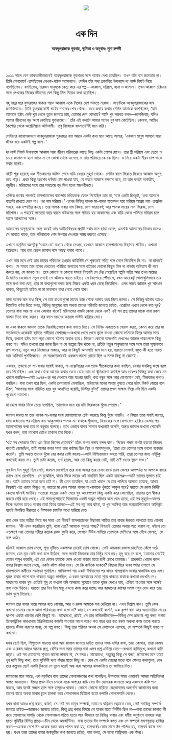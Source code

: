 <div align=center>
<img src=https://images.prothomalo.com/prothomalo-bangla%2F2021-10%2F53b0a686-1528-446d-acf0-1f34ad7612e5%2FUntitled_2.png?rect=0%2C0%2C910%2C478&w=1200&ar=40%3A21&auto=format%2Ccompress&ogImage=true&mode=crop&overlay=&overlay_position=bottom&overlay_width_pct=1 />
<br><br>
<h1>এক দিন</h1> 
<h4>আবদুলরাজাক গুরনাহ, ভূমিকা ও অনুবাদ: লুনা রুশদী</h4>
<br><br>
</div>

২০১১ সালে বেশ কাকতালীয়ভাবেই আবদুলরাজাক গুরনাহর সঙ্গে আমার দেখা হয়েছিল। তখন তাঁর নাম জানতাম না। তিনি মেলবোর্নে এসেছিলেন লেখক-পাঠক সম্মেলনে। সেদিন তাঁর সদ্য প্রকাশিত উপন্যাস দ্য লাস্ট গিফট নিয়ে বলেছিলেন। বলছিলেন, চারজন মানুষকে কেন্দ্র করে এর গল্প—আব্বাস, মরিয়ম, হানা ও জামাল। তখন আব্বাস চরিত্রের সঙ্গে লেখকের নিজের জীবনের বেশ কিছু মিল নিয়েও কথা হয়েছিল।

বহু বছর ধরে যুক্তরাজ্যে থাকার পরও আব্বাস একে নিজের দেশ ভাবতে নারাজ। অন্যদিকে আবদুলরাজাকের জন্ম জানজিবারে। তিনি যুক্তরাজ্যবাসী ষাটের দশকের শেষ থেকে। তবে কথায় কথায় সেদিন আমাকে বলেছিলেন, ‘যদি আমাকে হঠাৎ কেউ ঘুম থেকে তুলে জানতে চায়, তোমার দেশ কোথায়? আমি খুব সম্ভবত বলব—জানজিবার, যদিও আমার জীবনের বড় অংশ কেটেছে যুক্তরাজ্যে।’ তাঁর এই কথাটা আমার মনেও খুব দাগ কেটেছিল। কেননা, আমিও কৈশোর থেকে অস্ট্রেলিয়ায় অভিবাসী। তবু নিজেকে বাংলাদেশিই মনে করি।

সেদিনের কথোপকথনে আবদুলরাজাক গুরনাহর বলা আরও একটা কথা মনে আছে আমার, ‘একজন মানুষ আসলে সারা জীবন ধরে একটাই গল্প বলে।’

দ্য লাস্ট গিফট উপন্যাসে আব্বাস সারা জীবন পরিবারের কাছে কিছু একটা গোপন রাখে। তার স্ত্রী মরিয়ম এবং ছেলে ও মেয়ে জামাল ও হানা জানে না সে কোথা থেকে এসেছে বা তার পরিবারে কে কে ছিল। এ নিয়ে একটা নীরব চাপ থাকে সবার মনেই।

বইটি শুরু হয়েছে এক শীতকালের অফিস শেষে বাড়ি ফেরার মুহূর্ত থেকে। সেদিন বাসে ফিরতে ফিরতে আব্বাস অসুস্থ হয়ে পড়ে। প্রথম কিছু অংশের বর্ণনায় টের পাওয়া যায়, যে শহরে আব্বাস বসবাস করে, তা তার কতটা অনাত্মীয়, বন্ধুহীন। মরিয়মের সঙ্গে তার সবচেয়ে বড় মিল হলো স্বজনহীনতা।

ওদিকে জন্মের পরপরই হাসপাতালের বারান্দায় মরিয়মকে ফেলে গিয়েছিল তার মা, সঙ্গে একটা চিরকুট, ‘ওরা আমাকে বাচ্চাটা রাখতে দেবে না। ওর নাম মরিয়ম।’ এরপর বিভিন্ন পালক মা-বাবার হাতবদল হয়ে মরিয়ম আশ্রয় পায় এক্সেটার শহরে, এক দম্পতির কাছে। তার পালক বাবার নাম বিজয়, দেশ ভারতবর্ষ; আর পালক মায়ের নাম ফিরুজ, দেশ মরিশাস। এ শহরেই সতেরো বছর বয়সে মরিয়মের সঙ্গে পরিচয় হয় আব্বাসের এবং বাড়ি থেকে পালিয়ে মরিয়ম চলে আসে আব্বাসের সঙ্গে।

আব্বাসের অসুস্থতাকে কেন্দ্র করেই তার অতীতবিষয়ক প্রশ্নটি সবার মনে ছায়া ফেলে, এমনকি আব্বাসের নিজের মনেও। সে ভাবতে থাকে, তার পরিবারকে শেষ উপহার দেওয়ার সময় হয়তো এসেছে।

এখানে অনূদিত অংশটুকু ‘ওয়ান ডে’ অধ্যায় থেকে নেওয়া, যেখানে আব্বাস হাসপাতালের বিছানায় শায়িত। এখনো অচেতন। আর তার ছেলে জামাল বসে আছে বাবার পাশে।

এখন আর মনে নেই তার মায়ের পরিত্যক্ত হওয়ার কাহিনিটা সে শুরুতেই সত্যি বলে মেনে নিয়েছিল কি না। না মানারই কথা। সে সময়ে তার মনের ভেতরের পরিচিত জগতের সঙ্গে বাইরের কোনো কিছুর মিল না থাকায় অবিশ্বাস কী করে করতে হয়, সে জানত না। তবে কোনো না কোনো সময়ে নিশ্চয়ই সে টের পেয়েছিল গল্পটা সত্যি আর তখন মায়ের উন্মোচিত যেকোনো নতুন তথ্যই সে আঁকড়ে ধরতে চাইত। সে কৈশোরে পৌঁছালে, যখন আরেকটু খোলাখুলিভাবে তার সঙ্গে কথা বলা যেত, তার মা কথাগুলো বলার জন্য নিজস্ব একটা ধরন বেছে নিয়েছিল। এসব সময়ে জামাল খুব সাবধান থাকত, কিছুতেই চাইত না মা মাঝপথে বাধা পেয়ে থেমে যাক।

হানা অনেক কম বাধ্য ছিল, সে তার চাওয়াগুলো মায়ের কাছ থেকে আদায় করে নিতে জানত। সে বিভিন্ন ঘটনার আরও বিস্তারিত বর্ণনা দিতে বলত, বিভিন্ন মানুষের নাম অথবা তাদের পরিণতি জানতে চাইত, এক্সেটার এখান থেকে কত দূর? তোমার বাবা আর মা এখন কোথায় থাকে? মরিশাসের নামটা কোথা থেকে এল? এই সব প্রশ্ন তাদের মাকে নানা রকম ব্যাখ্যা দিতে বাধ্য করত। যার ফলে বয়ানের অন্তরঙ্গ ভঙ্গিটা হারিয়ে যেত।

মা একা থাকলে জামাল তাকে নিরবচ্ছিন্নভাবে কথা বলতে দিত। সে নিবিড় একাগ্রতায় খেয়াল করত, কেমন করে তার মা সতর্কভাবে একেকটা ছবিতে গভীরতা মেশাচ্ছে—কখনো থেমে থেমে ভুলে যাওয়া কোনো বর্ণনাকে ফিরে আসার সময় দিয়ে, কখনো হঠাৎ মনে পড়া কোনো ঘটনায় অবাক হয়ে। বিবরণে কোনো অসংগতি দেখলেও জামাল পারতপক্ষে কিছু বলত না। যদিও তখনো তার জানা ছিল না যে গল্পেরা স্থির থাকে না, প্রতিটা নতুন অনুসরণের সঙ্গে সঙ্গে তারা সূক্ষ্মভাবে রূপ বদলায়, নতুন করে নিজেদের সাজায়, আর যা কিছুই অসংগতি বলে মনে হয়, হয়তো সেসবই বস্তুত কী হতে পারত আর অনিবার্য পুনর্বিবেচনা। সে সহজাতভাবেই একজন ভালো শ্রোতা ছিল এ সমস্ত কিছু না জেনেই।

একবার, তখনো সে মা-বাবার সঙ্গেই থাকত, মা এক্সেটারের এক প্রচণ্ড শীতকালের কথা বলছিল, যেবার সবকিছু জমে বরফ হয়ে গিয়েছিল। এক কথা থেকে আরেক কথায় যেতে যেতে তার মা স্মৃতিচারণা করছিল আর তারপর বিভিন্ন কথা ভেবে মন খারাপ করছিল—সেই ১৯৭৪-এর পর সেখানে আর যাওয়া হয়নি, কত বন্ধুর সঙ্গে আর যোগাযোগ নেই, ফিরুজের কথাও বলছিল। বাবা তখন ঘরে ছিল, একটা ক্রসওয়ার্ড মেলাচ্ছিল, মরিয়মের মনের অবস্থা বুঝতে পেরে হঠাৎ বিকট জোরে বলে উঠল, ‘আপনার সঙ্গে পরিচিত হয়ে খুব আনন্দিত হয়েছি, মিস্টার বুটস!’ তাদের প্রথম সাক্ষাৎ নিয়ে এটা ছিল একটা পুরোনো তামাশা।

মা হেসে বাবার দিকে চেয়ে বলেছিল, ‘তারপরও মনে হয় যদি ফিরুজকে খুঁজে পেতাম।’

জামাল জানত মা তার পালক মা-বাবার সঙ্গে যোগাযোগের চেষ্টা করেছে কিন্তু খুঁজে পায়নি। এ বিষয়ে তারা সবাই জানত, হানা জন্মানোর পর মরিয়ম কত আকুলভাবে পালক মা-বাবাকে খুঁজেছে, ফিরুজের সঙ্গে যোগাযোগ হারিয়ে ফেলার পর আফসোসের কথা তার মা বহুবার বলেছে। তবে এভাবে বাবার সামনে কখনোই বলেনি, অন্তত জামাল কখনো শোনেনি। যখন বলল, বাবা নাখোশ চোখে তাকাল তার দিকে।

‘ওই সব লোককে নিয়ে এত চিন্তা কিসের তোমার?’ হঠাৎ রাগত গলায় বলল বাবা। নিজের গলার রাগটা হয়তো নিজের কানেই বেজেছিল, তাই আবার বলার সময় তার কণ্ঠস্বর ছিল স্থির ও আপসমূলক, ‘তারা তো তোমার সঙ্গে ভালো ব্যবহার করেনি। তুমি অন্তত তাদের খুঁজে বের করার চেষ্টা করেছ—আমি নিশ্চিন্তভাবে বলতে পারি, তারা তোমার জন্য এইটুকু কখনোই করত না। তুমি চেষ্টা করেছ, ব্যর্থ হয়েছ, আর তো কিছু করার নেই, তাই না? ওদের ভুলে যাও।’

খুব টান টান মুহূর্ত ছিল সেটা, জামাল দেখেছিল তার বাবা আবার তার ক্রসওয়ার্ডে চোখ ফেলার আগপর্যন্ত মা অপলক বাবার চোখে চোখ রেখেছিল। সে বুঝেছিল, বাবার দিকে মায়ের ওই চাহনিটা ছিল একটা চ্যালেঞ্জ—আমি তাদের ভুলতে চাই না। আমি তোমার মতো হতে চাই না। কী এমন হয়েছিল, যা এতই খারাপ যে তার পালিয়ে আসতে হয়েছে, আবার নিশ্চয়ই এত খারাপ কিছুও না, নয়তো মা কেন আবার পালক মা-বাবাকে খুঁজতে আকুল হবে? হয়তো সে রকম নির্দিষ্ট কোনো ঘটনাই ঘটেনি। সতেরো বছরের একটা মেয়ে খুব আবেগপ্রবণ কিছু একটা করে ফেলেছিল, তারপর ভুল স্বীকার করতে দেরি হয়ে গেছে। এই সময়গুলোতেই নিজেদের একটা অদ্ভুত পরিবার বলে বোধ হতো, এই সব মুহূর্ত—যাদের দিকে অগ্রসর হয়েও আবার তারা ফিরে আসত—এই সব গল্প আর ঘটনা, যা খুব সংক্ষিপ্ত আর অপ্রত্যাশিতভাবে আবির্ভূত হয়েই বিলম্বিত নীরবতা ও নিষ্পলক চাহনির মধ্যে হারিয়ে যেত।

বাবা কেন তার অতীত নিয়ে সব সময় এত নীরব? হাসপাতালের বিছানায় শায়িত তার বাবার ঊরুতে আলতো হাত বোলায় জামাল। ‘কী এমন করেছিলে তুমি, বলো তো? আমাকে শুনতে পাচ্ছ? নিশ্চয়ই তোমার অবস্থা অত খারাপ না, নইলে তো এতক্ষণে ওরা তোমার শরীরে কয়েক রকম ফুটো করে, সেখানে টিউব লাগিয়ে তোমাকে মেশিনের সঙ্গে গেঁথে ফেলত,’ সে বলে ওঠে।

হঠাৎই আব্বাস চোখ মেলে, শূন্য দৃষ্টিতে একপলক চেয়েই চোখ বোজে। সেই আচমকা রক্তাভ চাহনিতে কেঁপে ওঠে জামাল, যেন মৃত কেউ কথা বলে উঠেছে, সঙ্গে সঙ্গেই নিজেকে তার নিষ্ঠুর মনে হয়। মৃদু স্বরে সে বলে, ‘তোমার মোটেই তেমন অসুখ করেনি, এই তো কেমন হ্যামকে দোল খাওয়া রাজার মতো রাগী চোখে তাকাচ্ছ।’ তারপরই খেয়াল করল বাবার নিশ্বাস বদলে গেছে, একটা কাঁপা কাঁপা ভাব। সে কি কাউকে ডাকবে? বিছানা ঘিরে থাকা পর্দার ওপাশে সে হাসপাতাল কর্মীদের নড়াচড়া শুনছিল। খানিকক্ষণ পর একটা দীর্ঘশ্বাসের পর বাবার শ্বাসপ্রশ্বাস আবার স্বাভাবিক হয়ে এল। ঘুমন্ত বাবার পাশে বসে থাকতে অদ্ভুত লাগছিল, এ রকম অসহায়ের মতো শুয়ে থাকতে বাবাকে কখনো দেখেনি সে। সাধারণত বাবার ঘুম এতটাই মৃদু যে কখনো যদি অসম্ভাব্য সুযোগে তাকে ঘুমন্ত দেখাও যায়, এগিয়ে যাওয়ার সঙ্গে সঙ্গেই বাবা নড়ে উঠবে। হয়তো তার টান টান স্নায়ু এখনো কাজ করে যাচ্ছে আর জামালের কণ্ঠস্বর সমস্ত ওষুধ ভেদ করে তার চোখ খুলে দিয়েছে।

জামাল তার বাবার পায়ে আবার হাত বোলায়, আর ও রকম আমাকে ভয় দেখিয়ো না। এখন বিশ্রাম নাও। তুমি কেন কখনো তোমার ফেলে আসা পরিবারের কথা বলো না? কারণ, সে কখনোই বলেনি, এক কৃপণ বাবা আর অত্যাচারিত মায়ের ঝাপসা একটা ধারণার বেশি কিছুই না। মাঝেমধ্যে, প্রায়ই, সে তার নাবিকজীবনের—বিভিন্ন দেশ ভ্রমণের গল্প বলত অথবা ইলেকট্রনিক কারখানায় ইঞ্জিনিয়ারের কাজটা পাওয়ার আগে আরও কত বছর ধরে কত রকম অকথ্য কাজ তাকে করতে হয়েছে জীবন ধারণের জন্য, সে গল্প বলত। কিন্তু তার পরিবার অথবা সে কোত্থেকে এসেছে, সে সম্পর্কে কিছুই বলত না কখনো।

যখন ছোট ছিল, শিশুতোষ সারল্যে হানা আর জামাল জানতে চাইত তাদের দাদা-দাদির কথা, তারা কোথায়, তারা কেমন এবং এ রকম আরও অনেক প্রশ্ন, বেশির ভাগ সময় তাদের বাবা এসব প্রশ্ন এড়িয়ে যেত—কখনো হাসিমুখে, কখনো হাসি ছাড়া। ওই সব তোমাদের শুনতে ভালো লাগবে না, সে বলত। মাঝেমধ্যে, অল্পস্বল্প কিছু সে বলত, জামালের মনে হতো খুব দামি কিছু কথা, তবে সুনির্দিষ্ট দানা বাঁধার মতো কিছু না। যেন সে একটা ঘোরের মধ্যে বলে ফেলত কথাগুলো, যেন তার কল্পনার ছোট একটা টুকরো সে তুলে ধরেই অন্ধ করা আলোর ঝলকানিতে তা ভাসিয়ে দিত।

জামালের মনে আছে, এক বড়দিনে বাবা তাদের গোলাপজলের কথা বলেছিল, উৎসবের সময় এভাবেই আমরা অতিথিদের স্বাগত জানাতাম। ঈদের প্রথম দিনে লোকে একে অপরের বাড়ি যেত ঈদ মোবারক জানাতে আর একসঙ্গে কফি পান করতে, আর যথেষ্ট সচ্ছল হলে সঙ্গে হালুয়াও থাকত। কোনো কোনো বাড়িতে মেহমানদের অভ্যর্থনা জানানোর জন্য তাদের হাতে অথবা মাথার চুলে হালকা করে গোলাপজল ছিটানো হতো রুপালি গোলাপদানি থেকে।

যখন হানা আরও প্রশ্ন করত, কারণ, সে সেই সব মানুষ সম্পর্কে, তারা যে বাড়িতে বেড়াতে যেত, সেই সবকিছু সম্পর্কে জানতে চাইত—জামালও জানতে চাইত, কিন্তু প্রশ্ন করার বিষয়ে সে হানার মতো নির্ভীক ছিল না—বাবা তাদের জানাত কী করে গোলাপের পাপড়ি থেকে গোলাপজল পতিত হতো আর কীভাবে তা বিভিন্ন খাবার এবং ধর্মীয় অনুষ্ঠানে ব্যবহার করা হতো পৃথিবীর বিভিন্ন প্রান্তে—চীন থেকে আর্জেন্টিনা। বাবা তাদের ঈদ সম্পর্কে বলত এবং সে সম্পর্কে ভ্রমণবৃত্তান্ত হাজির করত—একেক দেশে ঈদ একেক রকম করে পালন করা হয়, চান্দ্রবর্ষের কোন মাসে ঈদ পালিত হয়, চান্দ্রবর্ষ কাকে বলা হয়। যখন তারা তাদের বাবার জন্মভূমির কথা জানতে চাইত, বাবা বলত, সে হলো আফ্রিকার এক বাঁদর।
